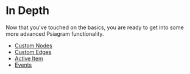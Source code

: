 # In Depth

Now that you've touched on the basics, you are ready to get into some more
advanced Psiagram functionality.

- [Custom Nodes](custom-nodes.md)
- [Custom Edges](custom-edges.md)
- [Active Item](active-item.md)
- [Events](events.md)
